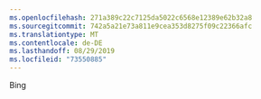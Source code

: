 ```yaml
---
ms.openlocfilehash: 271a389c22c7125da5022c6568e12389e62b32a8
ms.sourcegitcommit: 742a5a21e73a811e9cea353d8275f09c22366afc
ms.translationtype: MT
ms.contentlocale: de-DE
ms.lasthandoff: 08/29/2019
ms.locfileid: "73550885"
---
```

Bing
